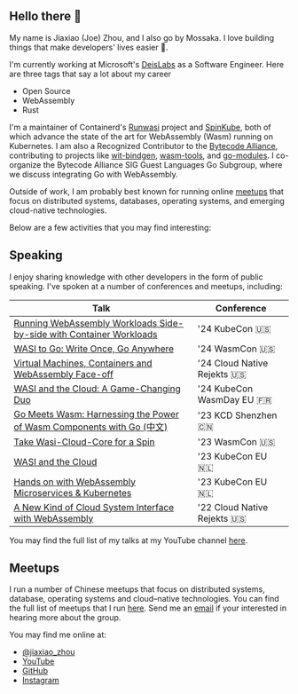 ## Hello there 👋

My name is Jiaxiao (Joe) Zhou, and I also go by Mossaka. I love building things that make developers' lives easier 💙.

I'm currently working at Microsoft's [DeisLabs](https://deislabs.io/) as a Software Engineer. Here are three tags that say a lot about my career

- Open Source
- WebAssembly
- Rust

I'm a maintainer of Containerd's [Runwasi](https://github.com/containerd/runwasi) project and [SpinKube](https://www.spinkube.dev/), both of which advance the state of the art for WebAssembly (Wasm) running on Kubernetes. I am also a Recognized Contributor to the [Bytecode Alliance](https://bytecodealliance.org/), contributing to projects like [wit-bindgen](https://github.com/bytecodealliance/wit-bindgen), [wasm-tools](https://github.com/bytecodealliance/wasm-tools), and [go-modules](https://github.com/bytecodealliance/go-modules). I co-organize the Bytecode Alliance SIG Guest Languages Go Subgroup, where we discuss integrating Go with WebAssembly.

Outside of work, I am probably best known for running online [meetups](https://github.com/splvm) that focus on distributed systems, databases, operating systems, and emerging cloud-native technologies.

Below are a few activities that you may find interesting:

## Speaking

I enjoy sharing knowledge with other developers in the form of public speaking. I've spoken at a number of conferences and meetups, including:

| Talk                                                                                               | Conference               |
|----------------------------------------------------------------------------------------------------|--------------------------|
| [Running WebAssembly Workloads Side-by-side with Container Workloads](https://youtu.be/Bq5aTYyRBH0?si=iZBZpCwrKC2pr6Mo) | '24 KubeCon 🇺🇸             |
| [WASI to Go: Write Once, Go Anywhere](https://youtu.be/IM9Leoqc-xY?si=Z3oHmejr2thxkw9K)            | '24 WasmCon 🇺🇸              |
| [Virtual Machines, Containers and WebAssembly Face-off](https://youtu.be/IwjGnxS-GaQ?si=RUCqCK7q9fi8W2jQ) | '24 Cloud Native Rejekts 🇺🇸 |
| [WASI and the Cloud: A Game-Changing Duo](https://youtu.be/vCwXSedT674?si=i6yMelBnUEVkkj3t)        | '24 KubeCon WasmDay EU 🇫🇷   |
| [Go Meets Wasm: Harnessing the Power of Wasm Components with Go (中文)](https://youtu.be/Q7BIJX7gTGg?si=f5d_YQF28zZ4gsXI) | '23 KCD Shenzhen 🇨🇳        |
| [Take Wasi-Cloud-Core for a Spin](https://youtu.be/W-ubCAMAJQc?si=Z1PaRhU18IMfOXns)                | '23 WasmCon 🇺🇸             |
| [WASI and the Cloud](https://youtu.be/5WQRT62V_VU)                                                 | '23 KubeCon EU 🇳🇱          |
| [Hands on with WebAssembly Microservices & Kubernetes](https://youtu.be/LdsyS2cedOw)               | '23 KubeCon EU 🇳🇱          |
| [A New Kind of Cloud System Interface with WebAssembly](https://youtu.be/zEPeMN0ZlBM)              | '22 Cloud Native Rejekts 🇺🇸 |

You may find the full list of my talks at my YouTube channel [here](https://www.youtube.com/channel/UCKxo2eM8yW3cj42DaXx154Q).

## Meetups

I run a number of Chinese meetups that focus on distributed systems, database, operating systems and cloud–native technologies. You can find the full list of meetups that I run [here](https://github.com/splvm). Send me an [email](duibao55328@gmail.com) if your interested in hearing more about the group.


<!-- add social media links -->
You may find me online at:

- [@jiaxiao_zhou](https://twitter.com/jiaxiao_zhou)
- [YouTube](https://www.youtube.com/@MossakaLvZ)
- [GitHub](https://github.com/Mossaka)
- [Instagram](https://www.instagram.com/mossakaa/)

